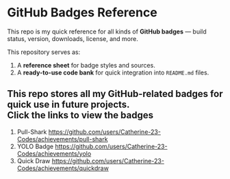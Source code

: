#  GitHub Badges Reference 

This repo is my quick reference for all kinds of **GitHub badges** — build status, version, downloads, license, and more.

This repository serves as:
1. A **reference sheet** for badge styles and sources.
2. A **ready-to-use code bank** for quick integration into `README.md` files.


This repo stores **all my GitHub-related badges** for quick use in future projects.  
Click the links to view the badges
----------------------------------------------------------------------------------------------------------------------------------------------------------------------------------------------------------------------------

1) Pull-Shark
     https://github.com/users/Catherine-23-Codes/achievements/pull-shark
2) YOLO Badge
     https://github.com/users/Catherine-23-Codes/achievements/yolo
3) Quick Draw
     https://github.com/users/Catherine-23-Codes/achievements/quickdraw
